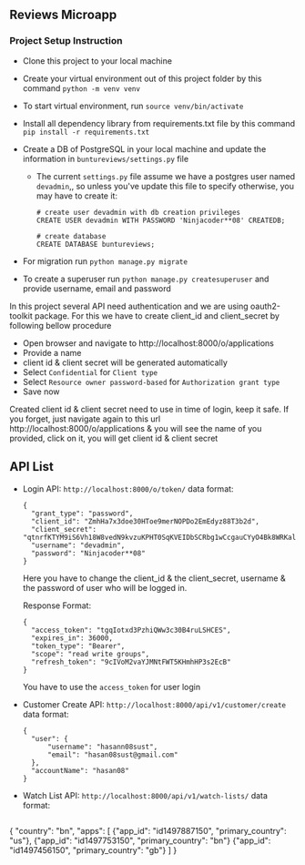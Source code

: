 ## Reviews Microapp

### Project Setup Instruction

* Clone this project to your local machine
* Create your virtual environment out of this project folder by this command `python -m venv venv`
* To start virtual environment, run `source venv/bin/activate`
* Install all dependency library from requirements.txt file by this command `pip install -r requirements.txt`
* Create a DB of PostgreSQL in your local machine and update the information in `buntureviews/settings.py` file
  - The current `settings.py` file assume we have a postgres user named `devadmin`,, so unless you've update this file to specify otherwise, you may have to create it:

    ```psql
    # create user devadmin with db creation privileges
    CREATE USER devadmin WITH PASSWORD 'Ninjacoder**08' CREATEDB;

    # create database
    CREATE DATABASE buntureviews;
    ```


* For migration run `python manage.py migrate`
* To create a superuser run `python manage.py createsuperuser` and provide username, email and password

In this project several API need authentication and we are using oauth2-toolkit package. For this we have to create client_id and client_secret by following bellow procedure

* Open browser and navigate to http://localhost:8000/o/applications
* Provide a name
* client id & client secret will be generated automatically
* Select `Confidential` for `Client type`
* Select `Resource owner password-based` for `Authorization grant type`
* Save now

Created client id & client secret need to use in time of login, keep it safe. If you forget, just navigate again to this url http://localhost:8000/o/applications & you will see the name of you provided, click on it, you will get client id & client secret

## API List

* Login API:    `http://localhost:8000/o/token/`
  data format:
  ```
  {
    "grant_type": "password",
    "client_id": "ZmhHa7x3doe30HToe9merNOPDo2EmEdyz88T3b2d",
    "client_secret": "qtnrfKTYM9iS6Vh18W8vedN9kvzuKPHT0SqKVEIDbSCRbg1wCcgauCYyO4Bk8WRKalvjjYpft2XsEVc4EfsqnsYNdBCaPc1hQKrrCJMYi4qlXaTV4jlooupfEA0WBIy6",
    "username": "devadmin",
    "password": "Ninjacoder**08"
  }
  ```
  Here you have to change the client_id & the client_secret, username & the password of user who will be logged in.

  Response Format:
  ```
  {
    "access_token": "tgqIotxd3PzhiQWw3c30B4ruLSHCES",
    "expires_in": 36000,
    "token_type": "Bearer",
    "scope": "read write groups",
    "refresh_token": "9cIVoM2vaYJMNtFWT5KHmhHP3s2EcB"
  }
  ```

  You have to use the `access_token` for user login

* Customer Create API: `http://localhost:8000/api/v1/customer/create`
  data format:
  ```
  {
    "user": {
        "username": "hasann08sust",
        "email": "hasan08sust@gmail.com"
    },
    "accountName": "hasan08"
  }
  ```

* Watch List API: `http://localhost:8000/api/v1/watch-lists/`
  data format:
  ```
{
    "country": "bn",
    "apps": [
        {"app_id": "id1497887150", "primary_country": "us"},
        {"app_id": "id1497753150", "primary_country": "bn"}
        {"app_id": "id1497456150", "primary_country": "gb"}
    ]
}
  ```